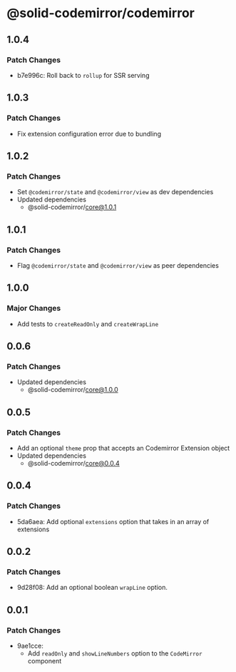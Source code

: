 # @solid-codemirror/codemirror

## 1.0.4

### Patch Changes

- b7e996c: Roll back to `rollup` for SSR serving

## 1.0.3

### Patch Changes

- Fix extension configuration error due to bundling

## 1.0.2

### Patch Changes

- Set `@codemirror/state` and `@codemirror/view` as dev dependencies
- Updated dependencies
  - @solid-codemirror/core@1.0.1

## 1.0.1

### Patch Changes

- Flag `@codemirror/state` and `@codemirror/view` as peer dependencies

## 1.0.0

### Major Changes

- Add tests to `createReadOnly` and `createWrapLine`

## 0.0.6

### Patch Changes

- Updated dependencies
  - @solid-codemirror/core@1.0.0

## 0.0.5

### Patch Changes

- Add an optional `theme` prop that accepts an Codemirror Extension object
- Updated dependencies
  - @solid-codemirror/core@0.0.4

## 0.0.4

### Patch Changes

- 5da6aea: Add optional `extensions` option that takes in an array of extensions

## 0.0.2

### Patch Changes

- 9d28f08: Add an optional boolean `wrapLine` option.

## 0.0.1

### Patch Changes

- 9ae1cce:
  - Add `readOnly` and `showLineNumbers` option to the `CodeMirror` component
